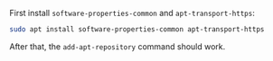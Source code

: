 First install `software-properties-common` and `apt-transport-https`:

```zsh
sudo apt install software-properties-common apt-transport-https
```

After that, the `add-apt-repository` command should work.